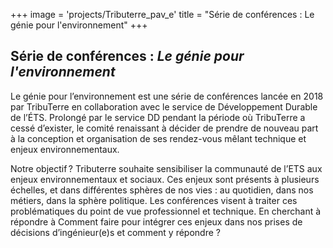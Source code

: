 +++
image = 'projects/Tributerre_pav_e'
title = "Série de conférences : Le génie pour l'environnement"
+++

## Série de conférences : *Le génie pour l'environnement*

Le génie pour l’environnement est une série de conférences lancée en 2018 par TribuTerre en collaboration avec le service de Développement Durable de l’ÉTS. Prolongé par le service DD pendant la période où TribuTerre a cessé d’exister, le comité renaissant à décider de prendre de nouveau part à la conception et organisation de ses rendez-vous mêlant technique et enjeux environnementaux.    

Notre objectif ? Tributerre souhaite sensibiliser la communauté de l’ETS aux enjeux environnementaux et sociaux. Ces enjeux sont présents à plusieurs échelles, et dans différentes sphères de nos vies : au quotidien, dans nos métiers, dans la sphère politique. Les conférences visent à traiter ces problématiques du point de vue professionnel et technique. En cherchant à répondre à Comment faire pour intégrer ces enjeux dans nos prises de décisions d’ingénieur(e)s et comment y répondre ?  